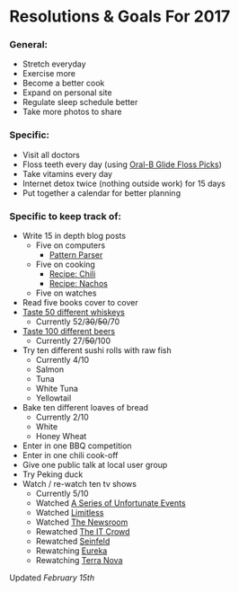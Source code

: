 # Resolutions & Goals For 2017

### General:

- Stretch everyday
- Exercise more 
- Become a better cook
- Expand on personal site
- Regulate sleep schedule better
- Take more photos to share

### Specific:

- Visit all doctors
- Floss teeth every day (using [Oral-B Glide Floss Picks](https://www.amazon.com/Oral-B-Glide-White-Floss-Radiant/dp/B00UB7BUZ6/))
- Take vitamins every day
- Internet detox twice (nothing outside work) for 15 days
- Put together a calendar for better planning

### Specific to keep track of:

- Write 15 in depth blog posts 
    - Five on computers
        - [Pattern Parser](/pattern-parser)
    - Five on cooking
        - [Recipe: Chili](/chili-recipe)
        - [Recipe: Nachos](/nachos-recipe)
    - Five on watches
- Read five books cover to cover
- [Taste 50 different whiskeys](/whisky)
    - Currently 52/~~30~~/~~50~~/70
- [Taste 100 different beers](/beer)
    - Currently 27/~~50~~/100
- Try ten different sushi rolls with raw fish
    - Currently 4/10
    - Salmon
    - Tuna
    - White Tuna
    - Yellowtail
- Bake ten different loaves of bread
    - Currently 2/10
    - White
    - Honey Wheat
- Enter in one BBQ competition
- Enter in one chili cook-off
- Give one public talk at local user group
- Try Peking duck
- Watch / re-watch ten tv shows
    - Currently 5/10
    - Watched [A Series of Unfortunate Events](http://www.imdb.com/title/tt4834206/)
    - Watched [Limitless](http://www.imdb.com/title/tt4422836/)
    - Watched [The Newsroom](http://www.imdb.com/title/tt1870479/)
    - Rewatched [The IT Crowd](http://www.imdb.com/title/tt0487831/)
    - Rewatched [Seinfeld](http://www.imdb.com/title/tt0098904/)
    - Rewatching [Eureka](http://www.imdb.com/title/tt0796264/)
    - Rewatching [Terra Nova](http://www.imdb.com/title/tt1641349/)
   
    
    
Updated <i>February 15th</i>